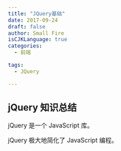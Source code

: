```yaml
---
title: "JQuery基础"
date: 2017-09-24
draft: false
author: Small Fire
isCJKLanguage: true
categories: 
  - 前端

tags: 
  - JQuery

---
```


## jQuery 知识总结

jQuery 是一个 JavaScript 库。

jQuery 极大地简化了 JavaScript 编程。

